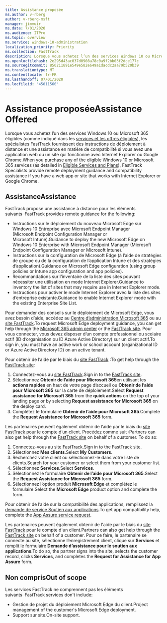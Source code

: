 ```yaml
---
title: Assistance proposée
ms.author: v-rberg
author: v-rberg-msft
manager: jimmuir
ms.date: 7/01/2020
ms.audience: ITPro
ms.topic: overview
ms.service: windows-10-administration
localization_priority: Priority
ms.collection: FastTrack
description: Lorsque vous achetez l’un des services Windows 10 ou Microsoft 365 (comme indiqué dans les services et les offres éligibles), les spécialistes FastTrack fournissent des instructions de déploiement à distance et une assistance en matière de compatibilité si vous avez une application web ou un site qui fonctionne avec Internet Explorer ou Google Chrome.
ms.openlocfilehash: 2e295d43ac037d0908a78c0a9f2bb03f2dce177c
ms.sourcegitcommit: 850211891e549e582e649a1dacdc2aa79b520b39
ms.translationtype: MT
ms.contentlocale: fr-FR
ms.lasthandoff: 07/01/2020
ms.locfileid: "45011560"
---
```

# <a name="assistance-offered"></a><span data-ttu-id="57c35-103">Assistance proposée</span><span class="sxs-lookup"><span data-stu-id="57c35-103">Assistance Offered</span></span>

<span data-ttu-id="57c35-104">Lorsque vous achetez l’un des services Windows 10 ou Microsoft 365 éligibles (comme indiqué dans les [services et les offres éligibles](M365-eligible-services-and-plans.md)), les spécialistes FastTrack fournissent des instructions de déploiement à distance et une assistance en matière de compatibilité si vous avez une application web ou un site qui fonctionne avec Internet Explorer ou Google Chrome.</span><span class="sxs-lookup"><span data-stu-id="57c35-104">When you purchase any of the eligible Windows 10 or Microsoft 365 services (as detailed in [Eligible Services and Plans](M365-eligible-services-and-plans.md)), FastTrack Specialists provide remote deployment guidance and compatibility assistance if you have a web app or site that works with Internet Explorer or Google Chrome.</span></span> 

## <a name="assistance"></a><span data-ttu-id="57c35-105">Assistance</span><span class="sxs-lookup"><span data-stu-id="57c35-105">Assistance</span></span>

<span data-ttu-id="57c35-106">FastTrack propose une assistance à distance pour les éléments suivants :</span><span class="sxs-lookup"><span data-stu-id="57c35-106">FastTrack provides remote guidance for the following:</span></span>
- <span data-ttu-id="57c35-107">Instructions sur le déploiement du nouveau Microsoft Edge sur Windows 10 Entreprise avec Microsoft Endpoint Manager (Microsoft Endpoint Configuration Manager or Microsoft Intune).</span><span class="sxs-lookup"><span data-stu-id="57c35-107">Guidance to deploy the new Microsoft Edge on Windows 10 Enterprise with Microsoft Endpoint Manager (Microsoft Endpoint Configuration Manager or Microsoft Intune).</span></span>
- <span data-ttu-id="57c35-108">Instructions sur la configuration de Microsoft Edge (à l’aide de stratégies de groupe ou de la configuration de l’application Intune et des stratégies d’application).</span><span class="sxs-lookup"><span data-stu-id="57c35-108">Guidance on Microsoft Edge configuration (using group policies or Intune app configuration and app policies).</span></span>
- <span data-ttu-id="57c35-109">Recommandations sur l’inventaire de la liste des sites pouvant nécessiter une utilisation en mode Internet Explorer.</span><span class="sxs-lookup"><span data-stu-id="57c35-109">Guidance to inventory the list of sites that may require use in Internet Explorer mode.</span></span>
- <span data-ttu-id="57c35-110">Instructions pour activer le mode Internet Explorer avec la liste des sites d’entreprise existante.</span><span class="sxs-lookup"><span data-stu-id="57c35-110">Guidance to enable Internet Explorer mode with the existing Enterprise Site List.</span></span>

<span data-ttu-id="57c35-111">Pour demander des conseils sur le déploiement de Microsoft Edge, vous avez besoin d’aide, accédez au [Centre d’administration Microsoft 365](https://go.microsoft.com/fwlink/?linkid=2032704) ou au [site FastTrack](https://go.microsoft.com/fwlink/?linkid=780698).</span><span class="sxs-lookup"><span data-stu-id="57c35-111">To request Microsoft Edge deployment guidance, you can get help through the [Microsoft 365 admin center](https://go.microsoft.com/fwlink/?linkid=2032704) or the [FastTrack site](https://go.microsoft.com/fwlink/?linkid=780698).</span></span> <span data-ttu-id="57c35-112">Pour vous connecter, vous devez disposer d’un compte professionnel ou scolaire actif (ID d’organisation ou ID Azure Active Directory) sur un client actif.</span><span class="sxs-lookup"><span data-stu-id="57c35-112">To sign in, you must have an active work or school account (organizational ID or Azure Active Directory ID) on an active tenant.</span></span> 

<span data-ttu-id="57c35-113">Pour obtenir de l’aide par le biais du [site FastTrack](https://go.microsoft.com/fwlink/?linkid=780698) :</span><span class="sxs-lookup"><span data-stu-id="57c35-113">To get help through the [FastTrack site](https://go.microsoft.com/fwlink/?linkid=780698):</span></span> 
1.    <span data-ttu-id="57c35-114">Connectez-vous au [site FastTrack](https://go.microsoft.com/fwlink/?linkid=780698).</span><span class="sxs-lookup"><span data-stu-id="57c35-114">Sign in to the [FastTrack site](https://go.microsoft.com/fwlink/?linkid=780698).</span></span> 
2.    <span data-ttu-id="57c35-115">Sélectionnez **Obtenir de l’aide pour Microsoft 365**en utilisant les **actions rapides** en haut de votre page d’accueil ou **Obtenir de l’aide pour Microsoft 365** sur la carte de déploiement.</span><span class="sxs-lookup"><span data-stu-id="57c35-115">Select **Request assistance for Microsoft 365** from the **quick actions** on the top of your landing page or by selecting **Request assistance for Microsoft 365** on the deploy card.</span></span>
3.    <span data-ttu-id="57c35-116">Complétez le formulaire **Obtenir de l’aide pour Microsoft 365**.</span><span class="sxs-lookup"><span data-stu-id="57c35-116">Complete the **Request Assistance for Microsoft 365** form.</span></span>
  
<span data-ttu-id="57c35-p102">Les partenaires peuvent également obtenir de l’aide par le biais du [site FastTrack](https://go.microsoft.com/fwlink/?linkid=780698) pour le compte d’un client. Procédez comme suit :</span><span class="sxs-lookup"><span data-stu-id="57c35-p102">Partners can also get help through the [FastTrack site](https://go.microsoft.com/fwlink/?linkid=780698) on behalf of a customer. To do so:</span></span>
1.    <span data-ttu-id="57c35-119">Connectez-vous au [site FastTrack](https://go.microsoft.com/fwlink/?linkid=780698).</span><span class="sxs-lookup"><span data-stu-id="57c35-119">Sign in to the [FastTrack site](https://go.microsoft.com/fwlink/?linkid=780698).</span></span> 
2.    <span data-ttu-id="57c35-120">Sélectionnez **Mes clients**.</span><span class="sxs-lookup"><span data-stu-id="57c35-120">Select **My Customers**.</span></span>
3.    <span data-ttu-id="57c35-121">Recherchez votre client ou sélectionnez-le dans votre liste de clients.</span><span class="sxs-lookup"><span data-stu-id="57c35-121">Search for your customer or select them from your customer list.</span></span>
4.    <span data-ttu-id="57c35-122">Sélectionnez **Services**.</span><span class="sxs-lookup"><span data-stu-id="57c35-122">Select **Services**.</span></span>
5.    <span data-ttu-id="57c35-123">Sélectionnez le formulaire **Obtenir de l’aide pour Microsoft 365**.</span><span class="sxs-lookup"><span data-stu-id="57c35-123">Select the **Request Assistance for Microsoft 365** form.</span></span>
6.    <span data-ttu-id="57c35-124">Sélectionnez l’option produit **Microsoft Edge** et complétez le formulaire.</span><span class="sxs-lookup"><span data-stu-id="57c35-124">Select the **Microsoft Edge** product option and complete the form.</span></span>
 
<span data-ttu-id="57c35-125">Pour obtenir de l’aide sur la compatibilité des applications, remplissez la [demande de service Soutien aux applications](https://go.microsoft.com/fwlink/?linkid=2022721).</span><span class="sxs-lookup"><span data-stu-id="57c35-125">To get app compatibility help, complete the [App Assure service request](https://go.microsoft.com/fwlink/?linkid=2022721).</span></span>

<span data-ttu-id="57c35-126">Les partenaires peuvent également obtenir de l'aide par le biais du [site FastTrack](https://go.microsoft.com/fwlink/?linkid=780698) pour le compte d'un client.</span><span class="sxs-lookup"><span data-stu-id="57c35-126">Partners can also get help through the [FastTrack site](https://go.microsoft.com/fwlink/?linkid=780698) on behalf of a customer.</span></span> <span data-ttu-id="57c35-127">Pour ce faire, le partenaire se connecte au site, sélectionne l’enregistrement client, clique sur **Services** et remplit le formulaire **Demande d’assistance pour le soutien aux applications**.</span><span class="sxs-lookup"><span data-stu-id="57c35-127">To do so, the partner signs into the site, selects the customer record, clicks **Services**, and completes the **Request for Assistance for App Assure** form.</span></span>

## <a name="out-of-scope"></a><span data-ttu-id="57c35-128">Non compris</span><span class="sxs-lookup"><span data-stu-id="57c35-128">Out of scope</span></span>

<span data-ttu-id="57c35-129">Les services FastTrack ne comprennent pas les éléments suivants :</span><span class="sxs-lookup"><span data-stu-id="57c35-129">FastTrack services don't include:</span></span>
- <span data-ttu-id="57c35-130">Gestion de projet du déploiement Microsoft Edge du client.</span><span class="sxs-lookup"><span data-stu-id="57c35-130">Project management of the customer's Microsoft Edge deployment.</span></span>
- <span data-ttu-id="57c35-131">Support sur site.</span><span class="sxs-lookup"><span data-stu-id="57c35-131">On-site support.</span></span>


